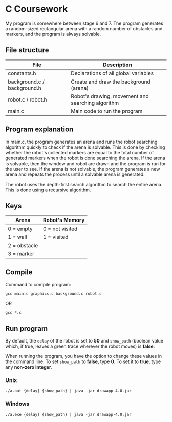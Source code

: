 # C Coursework
My program is somewhere between stage 6 and 7. The program generates a random-sized rectangular arena with a random number of obstacles and markers, and the program is always solvable.

## File structure
| File | Description |
| ----- | ----- |
| constants.h | Declarations of all global variables |
| background.c / background.h | Create and draw the background (arena) |
| robot.c / robot.h | Robot's drawing, movement and searching algorithm |
| main.c | Main code to run the program |

## Program explanation
In main.c, the program generates an arena and runs the robot searching algorithm quickly to check if the arena is solvable. This is done by checking whether the robot's collected markers are equal to the total number of generated markers when the robot is done searching the arena. If the arena is solvable, then the window and robot are drawn and the program is run for the user to see. If the arena is not solvable, the program generates a new arena and repeats the process until a solvable arena is generated.

The robot uses the depth-first search algorithm to search the entire arena. This is done using a recursive algorithm.


## Keys
| Arena | Robot's Memory |
| ----- | ----- |
| 0 = empty | 0 = not visited |
| 1 = wall | 1 = visited 
| 2 = obstacle |
| 3 = marker | 

## Compile
Command to compile program:
```
gcc main.c graphics.c background.c robot.c
```
OR
```
gcc *.c
```

## Run program
By default, the ```delay``` of the robot is set to **50** and ```show_path``` (boolean value which, if true, leaves a green trace wherever the robot moves) is **false**.

When running the program, you have the option to change these values in the command line. To set ```show_path``` to **false**, type **0**. To set it to **true**, type any **non-zero integer**.
### Unix
```
./a.out {delay} {show_path} | java -jar drawapp-4.0.jar
```
### Windows
```
./a.exe {delay} {show_path} | java -jar drawapp-4.0.jar
```
